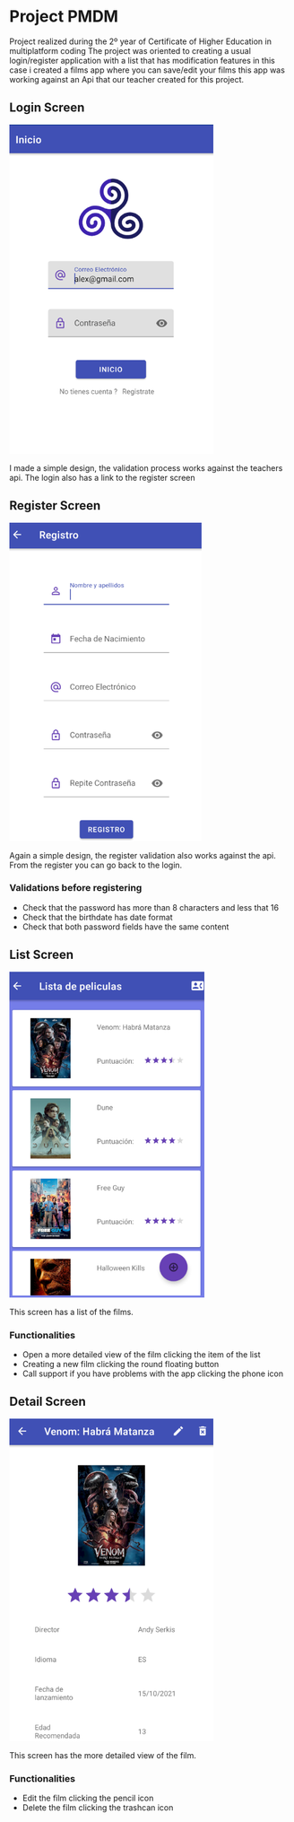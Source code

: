 # Project PMDM
Project realized during the 2º year of Certificate of Higher Education in multiplatform coding
The project was oriented to creating a usual login/register application with a list that has
modification features in this case i created a films app where you can save/edit your films this
app was working against an Api that our teacher created for this project.

## Login Screen
![This was supposed to be the an image of the login screen](ReadmeImages/LoginScreen.png)

I made a simple design, the validation process works against the teachers api.
The login also has a link to the register screen

## Register Screen
![This was supposed to be the an image of the login screen](ReadmeImages/RegisterScreen.png)

Again a simple design, the register validation also works against the api.
From the register you can go back to the login.
### Validations before registering
- Check that the password has more than 8 characters and less that 16
- Check that the birthdate has date format
- Check that both password fields have the same content

## List Screen
![This was supposed to be the an image of the List screen](ReadmeImages/ListScreen.png)

This screen has a list of the films.

### Functionalities
- Open a more detailed view of the film clicking the item of the list
- Creating a new film clicking the round floating button
- Call support if you have problems with the app clicking the phone icon

## Detail Screen
![This was supposed to be the an image of the List screen](ReadmeImages/DetailScreen.png)

This screen has the more detailed view of the film.
### Functionalities
- Edit the film clicking the pencil icon
- Delete the film clicking the trashcan icon